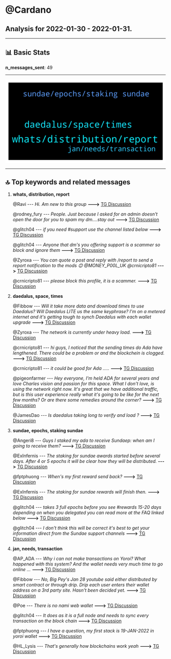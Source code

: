 # **@Cardano**
 ## Analysis for **2022-01-30** - **2022-01-31**.

---

## 📊 **Basic Stats**

**n_messages_sent**: 49

---
![wordcloud](Cardano_1Days_wordcloud.png)

---


## 🔝 **Top keywords and related messages**

1. **whats, distribution, report**

    @Ravi --- *Hi. Am new to this group* **--->** [TG Discussion](https://t.me/Cardano/776857)

    @rodney_fury --- *People. Just because I asked for an admin doesn't open the door for you to spam my dm....stay out* **--->** [TG Discussion](https://t.me/Cardano/777137)

    @glitch04 --- *if you need #support use the channel listed below* **--->** [TG Discussion](https://t.me/Cardano/777062)

    @glitch04 --- *Anyone that dm's you offering support is a scammer so block and ignore them* **--->** [TG Discussion](https://t.me/Cardano/777061)

    @Zyroxa --- *You can quote a post and reply with /report to send a report notification to the mods 😊 @MONEY_P00L_UK @crnicripto81* **--->** [TG Discussion](https://t.me/Cardano/777019)

    @crnicripto81 --- *please block this profile, it is a scammer.* **--->** [TG Discussion](https://t.me/Cardano/777018)

2. **daedalus, space, times**

    @Fibbow --- *Will it take more data and download times to use Daedalus?  Will Daedalus LITE us the same keyphrase? I'm on a metered internet and it's getting tough to synch Daedalus with each wallet upgrade* **--->** [TG Discussion](https://t.me/Cardano/776873)

    @Zyroxa --- *The network is currently under heavy load.* **--->** [TG Discussion](https://t.me/Cardano/776986)

    @crnicripto81 --- *hi guys, I noticed that the sending times do Ada have lengthened. There could be a problem or and the blockchein is clogged.* **--->** [TG Discussion](https://t.me/Cardano/776985)

    @crnicripto81 --- *it could be good for Ada .....* **--->** [TG Discussion](https://t.me/Cardano/776987)

    @pigeonfarmer --- *Hey everyone, I'm held ADA for several years and love Charles vision and passion for this space.   What I don't love, is using the network right now.   It's great that we have additional traffic, but is this user experience really what it's going to be like for the next few months? Or are there some remedies around the corner?* **--->** [TG Discussion](https://t.me/Cardano/777269)

    @JamesDao --- *Is daedalus taking long to verify and load ?* **--->** [TG Discussion](https://t.me/Cardano/777057)

3. **sundae, epochs, staking sundae**

    @Angeri8 --- *Guys I staked my ada to receive Sundaep: when am I going to receive them?* **--->** [TG Discussion](https://t.me/Cardano/777041)

    @ExInfernis --- *The staking for sundae awards started before several days. After 4 or 5 epochs it will be clear how they will be distributed.* **--->** [TG Discussion](https://t.me/Cardano/777052)

    @fptphuong --- *When's my first reward send back?* **--->** [TG Discussion](https://t.me/Cardano/776960)

    @ExInfernis --- *The staking for sundae rewards will finish then.* **--->** [TG Discussion](https://t.me/Cardano/777053)

    @glitch04 --- *takes 3 full epochs before you see #rewards 15-20 days depending on when you delegated you can read more at the FAQ linked below* **--->** [TG Discussion](https://t.me/Cardano/776966)

    @glitch04 --- *I don't think this will be correct it's best to get your information direct from the Sundae support channels* **--->** [TG Discussion](https://t.me/Cardano/777022)

4. **jan, needs, transaction**

    @AP_ADA --- *Why i can not make transactions on Yoroi? What happened with this system? And the wallet needs very much time to go online …* **--->** [TG Discussion](https://t.me/Cardano/777237)

    @Fibbow --- *No, Big Pey's Jan 28 youtube said either distributed by smart contract or through drip. Drip each user enters their wallet address on a 3rd party site. Hasn't been decided yet.* **--->** [TG Discussion](https://t.me/Cardano/777020)

    @Poe --- *There is no nami web wallet* **--->** [TG Discussion](https://t.me/Cardano/777365)

    @glitch04 --- *It does as it is a full node and needs to sync every transaction on the block chain* **--->** [TG Discussion](https://t.me/Cardano/777060)

    @fptphuong --- *I have a question, my first stack is 19-JAN-2022 in yoroi wallet* **--->** [TG Discussion](https://t.me/Cardano/776958)

    @HL_Lysis --- *That's generally how blockchains work yeah* **--->** [TG Discussion](https://t.me/Cardano/776909)

